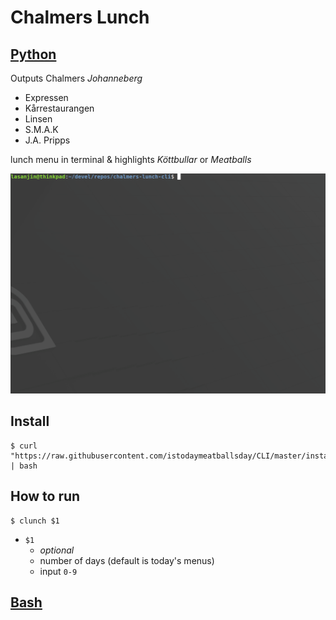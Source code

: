 # Chalmers Lunch
## [Python](python/)
Outputs Chalmers *Johanneberg*
- Expressen
- Kårrestaurangen
- Linsen
- S.M.A.K
- J.A. Pripps
  
lunch menu in terminal & highlights *Köttbullar* or *Meatballs*

<img src="resources/gif-py.gif" width="640">

## Install
```
$ curl "https://raw.githubusercontent.com/istodaymeatballsday/CLI/master/install.sh" | bash
```

## How to run
```
$ clunch $1
```

- `$1`
  -  *optional* 
  -  number of days (default is today's menus)
  -  input `0-9`

## [Bash](/bash)